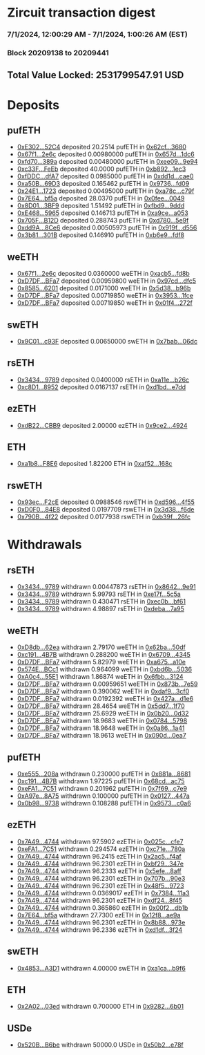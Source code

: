 # Zircuit transaction digest
### 7/1/2024, 12:00:29 AM - 7/1/2024, 1:00:26 AM (EST)
### Block 20209138 to 20209441

## Total Value Locked: 2531799547.91 USD

# Deposits
## pufETH
- [0xE302...52C4](https://etherscan.io/address/0xE302B0fd3C0DA272dFa99aBd91b69566C63252C4) deposited 20.2514 pufETH in [0x62cf...3680](https://etherscan.io/tx/0xE302B0fd3C0DA272dFa99aBd91b69566C63252C4)
- [0x67f1...2e6c](https://etherscan.io/address/0x67f1BebA75D7721175e120B7a9906Df999E52e6c) deposited 0.00980000 pufETH in [0x657d...1dc6](https://etherscan.io/tx/0x67f1BebA75D7721175e120B7a9906Df999E52e6c)
- [0xfd70...389a](https://etherscan.io/address/0xfd702640DFa81E4E8F92C65F1739Ba1331F7389a) deposited 0.00480000 pufETH in [0xee09...9e94](https://etherscan.io/tx/0xfd702640DFa81E4E8F92C65F1739Ba1331F7389a)
- [0xc33F...FeEb](https://etherscan.io/address/0xc33F76acB45430744e51a1d9dDD7a2557E18FeEb) deposited 40.0000 pufETH in [0xb892...1ec3](https://etherscan.io/tx/0xc33F76acB45430744e51a1d9dDD7a2557E18FeEb)
- [0xfDDC...dfA7](https://etherscan.io/address/0xfDDCB687D41E533Afc4B24b6fF0e418191eBdfA7) deposited 0.0985000 pufETH in [0xdd1d...cae0](https://etherscan.io/tx/0xfDDCB687D41E533Afc4B24b6fF0e418191eBdfA7)
- [0xa50B...69D3](https://etherscan.io/address/0xa50B0fcb8a71a3f4aeb31a66151813aBA3B469D3) deposited 0.165462 pufETH in [0x9736...fd09](https://etherscan.io/tx/0xa50B0fcb8a71a3f4aeb31a66151813aBA3B469D3)
- [0x24E1...1723](https://etherscan.io/address/0x24E177fe55b0189f8497a60aEe81E88C4fF51723) deposited 0.00495000 pufETH in [0xa78c...c79f](https://etherscan.io/tx/0x24E177fe55b0189f8497a60aEe81E88C4fF51723)
- [0x7E64...bf5a](https://etherscan.io/address/0x7E64Afd24541B6F7CC9c22026AaBaD68DC1fbf5a) deposited 28.0370 pufETH in [0x0fee...0049](https://etherscan.io/tx/0x7E64Afd24541B6F7CC9c22026AaBaD68DC1fbf5a)
- [0x8D01...3BF9](https://etherscan.io/address/0x8D019DD2EB55957A5949d2D06eaB715f11693BF9) deposited 1.51492 pufETH in [0xfbd9...9ddd](https://etherscan.io/tx/0x8D019DD2EB55957A5949d2D06eaB715f11693BF9)
- [0xE468...5965](https://etherscan.io/address/0xE468C4743786cC32dBF38285eFE639dE30A15965) deposited 0.146713 pufETH in [0xa9ce...a053](https://etherscan.io/tx/0xE468C4743786cC32dBF38285eFE639dE30A15965)
- [0x705F...B12D](https://etherscan.io/address/0x705F347C76b9a7A9efc4DE6Baf5d97F3e88EB12D) deposited 0.288743 pufETH in [0xd780...5e9f](https://etherscan.io/tx/0x705F347C76b9a7A9efc4DE6Baf5d97F3e88EB12D)
- [0xdd9A...8Ce6](https://etherscan.io/address/0xdd9A8fa5F28238fba47E9D1483512af7D5888Ce6) deposited 0.00505973 pufETH in [0x919f...d556](https://etherscan.io/tx/0xdd9A8fa5F28238fba47E9D1483512af7D5888Ce6)
- [0x3b81...301B](https://etherscan.io/address/0x3b81319B4b36502DE511419Fd19c81D51a6b301B) deposited 0.146910 pufETH in [0xb6e9...fdf8](https://etherscan.io/tx/0x3b81319B4b36502DE511419Fd19c81D51a6b301B)
## weETH
- [0x67f1...2e6c](https://etherscan.io/address/0x67f1BebA75D7721175e120B7a9906Df999E52e6c) deposited 0.0360000 weETH in [0xacb5...fd8b](https://etherscan.io/tx/0x67f1BebA75D7721175e120B7a9906Df999E52e6c)
- [0xD7DF...BFa7](https://etherscan.io/address/0xD7DF7E085214743530afF339aFC420c7c720BFa7) deposited 0.00959800 weETH in [0x97cd...dfc5](https://etherscan.io/tx/0xD7DF7E085214743530afF339aFC420c7c720BFa7)
- [0x8585...6201](https://etherscan.io/address/0x85857D4D408aF5aCD08cE33C68fc93CcCE396201) deposited 0.0171000 weETH in [0x5d38...b96b](https://etherscan.io/tx/0x85857D4D408aF5aCD08cE33C68fc93CcCE396201)
- [0xD7DF...BFa7](https://etherscan.io/address/0xD7DF7E085214743530afF339aFC420c7c720BFa7) deposited 0.00719850 weETH in [0x3953...1fce](https://etherscan.io/tx/0xD7DF7E085214743530afF339aFC420c7c720BFa7)
- [0xD7DF...BFa7](https://etherscan.io/address/0xD7DF7E085214743530afF339aFC420c7c720BFa7) deposited 0.00719850 weETH in [0x01f4...272f](https://etherscan.io/tx/0xD7DF7E085214743530afF339aFC420c7c720BFa7)
## swETH
- [0x9C01...c93F](https://etherscan.io/address/0x9C01943c3f2bf9633c23af43855f509829a7c93F) deposited 0.00650000 swETH in [0x7bab...06dc](https://etherscan.io/tx/0x9C01943c3f2bf9633c23af43855f509829a7c93F)
## rsETH
- [0x3434...9789](https://etherscan.io/address/0x34349c5569e7B846c3558961552D2202760A9789) deposited 0.0400000 rsETH in [0xa11e...b26c](https://etherscan.io/tx/0x34349c5569e7B846c3558961552D2202760A9789)
- [0xc8D1...8952](https://etherscan.io/address/0xc8D1803C03f249b145272e601A2b7c5d0d928952) deposited 0.0167137 rsETH in [0xd1bd...e7dd](https://etherscan.io/tx/0xc8D1803C03f249b145272e601A2b7c5d0d928952)
## ezETH
- [0xdB22...CBB9](https://etherscan.io/address/0xdB22798951a8F8997aF229BF7Ff4a49F9241CBB9) deposited 2.00000 ezETH in [0x9ce2...4924](https://etherscan.io/tx/0xdB22798951a8F8997aF229BF7Ff4a49F9241CBB9)
## ETH
- [0xa1b8...F8E6](https://etherscan.io/address/0xa1b8bFC14d70D47c5483e0E9E47C1cb8B306F8E6) deposited 1.82200 ETH in [0xaf52...168c](https://etherscan.io/tx/0xa1b8bFC14d70D47c5483e0E9E47C1cb8B306F8E6)
## rswETH
- [0x93ec...F2cE](https://etherscan.io/address/0x93ec98a3e61324bE4a7aAfb623988c0C0fCaF2cE) deposited 0.0988546 rswETH in [0xd596...4f55](https://etherscan.io/tx/0x93ec98a3e61324bE4a7aAfb623988c0C0fCaF2cE)
- [0xD0F0...84E8](https://etherscan.io/address/0xD0F0D0a0A2868428651266e9f81C9Ccc28B384E8) deposited 0.0197709 rswETH in [0x3d38...f6de](https://etherscan.io/tx/0xD0F0D0a0A2868428651266e9f81C9Ccc28B384E8)
- [0x790B...4f22](https://etherscan.io/address/0x790B16adf06276C0F8cA2aC3cBB76D8E1fFf4f22) deposited 0.0177938 rswETH in [0xb39f...26fc](https://etherscan.io/tx/0x790B16adf06276C0F8cA2aC3cBB76D8E1fFf4f22)
# Withdrawals
## rsETH
- [0x3434...9789](https://etherscan.io/address/0x34349c5569e7B846c3558961552D2202760A9789) withdrawn 0.00447873 rsETH in [0x8642...9e91](https://etherscan.io/tx/0x34349c5569e7B846c3558961552D2202760A9789)
- [0x3434...9789](https://etherscan.io/address/0x34349c5569e7B846c3558961552D2202760A9789) withdrawn 5.99793 rsETH in [0xe17f...5c5a](https://etherscan.io/tx/0x34349c5569e7B846c3558961552D2202760A9789)
- [0x3434...9789](https://etherscan.io/address/0x34349c5569e7B846c3558961552D2202760A9789) withdrawn 0.430471 rsETH in [0xec0b...bf61](https://etherscan.io/tx/0x34349c5569e7B846c3558961552D2202760A9789)
- [0x3434...9789](https://etherscan.io/address/0x34349c5569e7B846c3558961552D2202760A9789) withdrawn 4.98897 rsETH in [0xdeba...7a95](https://etherscan.io/tx/0x34349c5569e7B846c3558961552D2202760A9789)
## weETH
- [0xD8db...62ea](https://etherscan.io/address/0xD8dbcf3997340e848FE812D45887c6477CeF62ea) withdrawn 2.79170 weETH in [0x62ba...50df](https://etherscan.io/tx/0xD8dbcf3997340e848FE812D45887c6477CeF62ea)
- [0xc191...4B7B](https://etherscan.io/address/0xc191328eedE5111D746f03ece015FcA8B5D94B7B) withdrawn 0.288200 weETH in [0x6709...4345](https://etherscan.io/tx/0xc191328eedE5111D746f03ece015FcA8B5D94B7B)
- [0xD7DF...BFa7](https://etherscan.io/address/0xD7DF7E085214743530afF339aFC420c7c720BFa7) withdrawn 5.82979 weETH in [0xa675...a10e](https://etherscan.io/tx/0xD7DF7E085214743530afF339aFC420c7c720BFa7)
- [0x574E...BCc1](https://etherscan.io/address/0x574E49a8ea5Ea08C89b983C9A5f834FFCaDfBCc1) withdrawn 0.964099 weETH in [0xbd6b...5036](https://etherscan.io/tx/0x574E49a8ea5Ea08C89b983C9A5f834FFCaDfBCc1)
- [0xA0c4...55E1](https://etherscan.io/address/0xA0c4Bf21507636b1dCA4f37d3757E65E3a2B55E1) withdrawn 1.86874 weETH in [0x6fbb...3124](https://etherscan.io/tx/0xA0c4Bf21507636b1dCA4f37d3757E65E3a2B55E1)
- [0xD7DF...BFa7](https://etherscan.io/address/0xD7DF7E085214743530afF339aFC420c7c720BFa7) withdrawn 0.00959651 weETH in [0x873b...7e59](https://etherscan.io/tx/0xD7DF7E085214743530afF339aFC420c7c720BFa7)
- [0xD7DF...BFa7](https://etherscan.io/address/0xD7DF7E085214743530afF339aFC420c7c720BFa7) withdrawn 0.390062 weETH in [0xdaf9...3cf0](https://etherscan.io/tx/0xD7DF7E085214743530afF339aFC420c7c720BFa7)
- [0xD7DF...BFa7](https://etherscan.io/address/0xD7DF7E085214743530afF339aFC420c7c720BFa7) withdrawn 0.0192392 weETH in [0x427a...d1e6](https://etherscan.io/tx/0xD7DF7E085214743530afF339aFC420c7c720BFa7)
- [0xD7DF...BFa7](https://etherscan.io/address/0xD7DF7E085214743530afF339aFC420c7c720BFa7) withdrawn 28.4654 weETH in [0x5dd7...1f70](https://etherscan.io/tx/0xD7DF7E085214743530afF339aFC420c7c720BFa7)
- [0xD7DF...BFa7](https://etherscan.io/address/0xD7DF7E085214743530afF339aFC420c7c720BFa7) withdrawn 25.6929 weETH in [0x0b20...0d32](https://etherscan.io/tx/0xD7DF7E085214743530afF339aFC420c7c720BFa7)
- [0xD7DF...BFa7](https://etherscan.io/address/0xD7DF7E085214743530afF339aFC420c7c720BFa7) withdrawn 18.9683 weETH in [0x0784...5798](https://etherscan.io/tx/0xD7DF7E085214743530afF339aFC420c7c720BFa7)
- [0xD7DF...BFa7](https://etherscan.io/address/0xD7DF7E085214743530afF339aFC420c7c720BFa7) withdrawn 18.9648 weETH in [0x0a86...1a41](https://etherscan.io/tx/0xD7DF7E085214743530afF339aFC420c7c720BFa7)
- [0xD7DF...BFa7](https://etherscan.io/address/0xD7DF7E085214743530afF339aFC420c7c720BFa7) withdrawn 18.9613 weETH in [0x090d...0ea7](https://etherscan.io/tx/0xD7DF7E085214743530afF339aFC420c7c720BFa7)
## pufETH
- [0xe555...208a](https://etherscan.io/address/0xe55596F8378FA6896B0Ed44191D37575C2c0208a) withdrawn 0.230000 pufETH in [0x881a...8681](https://etherscan.io/tx/0xe55596F8378FA6896B0Ed44191D37575C2c0208a)
- [0xc191...4B7B](https://etherscan.io/address/0xc191328eedE5111D746f03ece015FcA8B5D94B7B) withdrawn 1.97225 pufETH in [0x68cd...ac75](https://etherscan.io/tx/0xc191328eedE5111D746f03ece015FcA8B5D94B7B)
- [0xeFA1...7C51](https://etherscan.io/address/0xeFA160A0CA26AE053dAb92872768DD8981D27C51) withdrawn 0.201962 pufETH in [0x7f69...c7e9](https://etherscan.io/tx/0xeFA160A0CA26AE053dAb92872768DD8981D27C51)
- [0xA97e...8A75](https://etherscan.io/address/0xA97e730618644681fbEcaC297696C3727c8d8A75) withdrawn 0.100000 pufETH in [0x0127...447a](https://etherscan.io/tx/0xA97e730618644681fbEcaC297696C3727c8d8A75)
- [0x0b98...9738](https://etherscan.io/address/0x0b98C78e78AA1d229c6B7D309467Ba30EfB59738) withdrawn 0.108288 pufETH in [0x9573...c0a6](https://etherscan.io/tx/0x0b98C78e78AA1d229c6B7D309467Ba30EfB59738)
## ezETH
- [0x7A49...4744](https://etherscan.io/address/0x7A493Be5c2ce014cD049Bf178a1ac0Db1B434744) withdrawn 97.5902 ezETH in [0x025c...cfe7](https://etherscan.io/tx/0x7A493Be5c2ce014cD049Bf178a1ac0Db1B434744)
- [0xeFA1...7C51](https://etherscan.io/address/0xeFA160A0CA26AE053dAb92872768DD8981D27C51) withdrawn 0.294574 ezETH in [0xc71e...780a](https://etherscan.io/tx/0xeFA160A0CA26AE053dAb92872768DD8981D27C51)
- [0x7A49...4744](https://etherscan.io/address/0x7A493Be5c2ce014cD049Bf178a1ac0Db1B434744) withdrawn 96.2415 ezETH in [0x2ac5...f4af](https://etherscan.io/tx/0x7A493Be5c2ce014cD049Bf178a1ac0Db1B434744)
- [0x7A49...4744](https://etherscan.io/address/0x7A493Be5c2ce014cD049Bf178a1ac0Db1B434744) withdrawn 96.2301 ezETH in [0xbf29...347e](https://etherscan.io/tx/0x7A493Be5c2ce014cD049Bf178a1ac0Db1B434744)
- [0x7A49...4744](https://etherscan.io/address/0x7A493Be5c2ce014cD049Bf178a1ac0Db1B434744) withdrawn 96.2333 ezETH in [0x5efe...8aff](https://etherscan.io/tx/0x7A493Be5c2ce014cD049Bf178a1ac0Db1B434744)
- [0x7A49...4744](https://etherscan.io/address/0x7A493Be5c2ce014cD049Bf178a1ac0Db1B434744) withdrawn 96.2301 ezETH in [0x707b...90e3](https://etherscan.io/tx/0x7A493Be5c2ce014cD049Bf178a1ac0Db1B434744)
- [0x7A49...4744](https://etherscan.io/address/0x7A493Be5c2ce014cD049Bf178a1ac0Db1B434744) withdrawn 96.2301 ezETH in [0x48f5...9723](https://etherscan.io/tx/0x7A493Be5c2ce014cD049Bf178a1ac0Db1B434744)
- [0x7A49...4744](https://etherscan.io/address/0x7A493Be5c2ce014cD049Bf178a1ac0Db1B434744) withdrawn 0.0369017 ezETH in [0x7384...11a3](https://etherscan.io/tx/0x7A493Be5c2ce014cD049Bf178a1ac0Db1B434744)
- [0x7A49...4744](https://etherscan.io/address/0x7A493Be5c2ce014cD049Bf178a1ac0Db1B434744) withdrawn 96.2301 ezETH in [0xdf24...8f45](https://etherscan.io/tx/0x7A493Be5c2ce014cD049Bf178a1ac0Db1B434744)
- [0x7A49...4744](https://etherscan.io/address/0x7A493Be5c2ce014cD049Bf178a1ac0Db1B434744) withdrawn 0.365860 ezETH in [0x00f2...db1b](https://etherscan.io/tx/0x7A493Be5c2ce014cD049Bf178a1ac0Db1B434744)
- [0x7E64...bf5a](https://etherscan.io/address/0x7E64Afd24541B6F7CC9c22026AaBaD68DC1fbf5a) withdrawn 27.7300 ezETH in [0x12f8...ae9a](https://etherscan.io/tx/0x7E64Afd24541B6F7CC9c22026AaBaD68DC1fbf5a)
- [0x7A49...4744](https://etherscan.io/address/0x7A493Be5c2ce014cD049Bf178a1ac0Db1B434744) withdrawn 96.2301 ezETH in [0x8b88...973e](https://etherscan.io/tx/0x7A493Be5c2ce014cD049Bf178a1ac0Db1B434744)
- [0x7A49...4744](https://etherscan.io/address/0x7A493Be5c2ce014cD049Bf178a1ac0Db1B434744) withdrawn 96.2336 ezETH in [0xd1df...3f24](https://etherscan.io/tx/0x7A493Be5c2ce014cD049Bf178a1ac0Db1B434744)
## swETH
- [0x4853...A3D1](https://etherscan.io/address/0x485321852Da0eC77149da9eb016f577663FeA3D1) withdrawn 4.00000 swETH in [0xa1ca...b9f6](https://etherscan.io/tx/0x485321852Da0eC77149da9eb016f577663FeA3D1)
## ETH
- [0x2A02...03ed](https://etherscan.io/address/0x2A024cD7204ACe0029f727C3FEf7D4cf98a703ed) withdrawn 0.700000 ETH in [0x9282...6b01](https://etherscan.io/tx/0x2A024cD7204ACe0029f727C3FEf7D4cf98a703ed)
## USDe
- [0x520B...B6be](https://etherscan.io/address/0x520Ba328a3bF08eFa3E4Fe91bBCbC4f2E40CB6be) withdrawn 50000.0 USDe in [0x50b2...e78f](https://etherscan.io/tx/0x520Ba328a3bF08eFa3E4Fe91bBCbC4f2E40CB6be)

